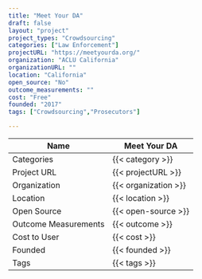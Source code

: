 ```yaml
---
title: "Meet Your DA"
draft: false
layout: "project"
project_types: "Crowdsourcing"
categories: ["Law Enforcement"]
projectURL: "https://meetyourda.org/"
organization: "ACLU California"
organizationURL: ""
location: "California"
open_source: "No"
outcome_measurements: ""
cost: "Free"
founded: "2017"
tags: ["Crowdsourcing","Prosecutors"]

---
```



Name                    |  Meet Your DA    
------------------------|----
Categories              | {{< category >}} 
Project URL             | {{< projectURL >}} 
Organization            | {{< organization >}} 
Location                | {{< location >}} 
Open Source             | {{< open-source >}} 
Outcome Measurements    | {{< outcome >}} 
Cost to User            | {{< cost >}} 
Founded                 | {{< founded >}} 
Tags                    | {{< tags >}} 

